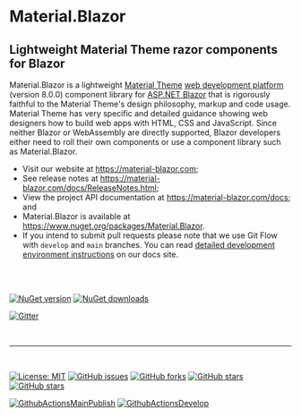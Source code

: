 ﻿# Material.Blazor

## Lightweight Material Theme razor components for Blazor

Material.Blazor is a lightweight [Material Theme](https://material.io/) [web development platform](https://material.io/develop/web/) (version 8.0.0) component library for [ASP.NET Blazor](https://dotnet.microsoft.com/apps/aspnet/web-apps/blazor) that is rigorously faithful to the Material Theme's design philosophy, markup and code usage. Material Theme has very specific and detailed guidance showing web designers how to build web apps with HTML, CSS and JavaScript. Since neither Blazor or WebAssembly are directly supported, Blazor developers either need to roll their own components or use a component library such as Material.Blazor.

- Visit our website at https://material-blazor.com;
- See release notes at https://material-blazor.com/docs/ReleaseNotes.html;
- View the project API documentation at https://material-blazor.com/docs; and
- Material.Blazor is available at https://www.nuget.org/packages/Material.Blazor.
- If you intend to submit pull requests please note that we use Git Flow with `develop` and `main` branches. You can read [detailed development environment instructions](https://material-blazor.com/docs/articles/DevelopmentEnvironment.html) on our docs site.

<br />
<br />


[![NuGet version](https://img.shields.io/nuget/v/Material.Blazor?logo=nuget&label=nuget%20version&style=flat-square)](https://www.nuget.org/packages/Material.Blazor/)
[![NuGet downloads](https://img.shields.io/nuget/dt/Material.Blazor?logo=nuget&label=nuget%20downloads&style=flat-square)](https://www.nuget.org/packages/Material.Blazor/)

[![Gitter](https://img.shields.io/gitter/room/Material.Blazor/community?logo=gitter&style=flat-square)](https://gitter.im/Material.Blazor/community?utm_source=badge&utm_medium=badge&utm_campaign=pr-badge)

<br />

---

<br />

[![License: MIT](https://img.shields.io/badge/License-MIT-yellow.svg?logo=github&style=flat-square)](/LICENSE.md)
[![GitHub issues](https://img.shields.io/github/issues/Material-Blazor/Material.Blazor?logo=github&style=flat-square)](https://github.com/Material-Blazor/Material.Blazor/issues)
[![GitHub forks](https://img.shields.io/github/forks/Material-Blazor/Material.Blazor?logo=github&style=flat-square)](https://github.com/Material-Blazor/Material.Blazor/network/members)
[![GitHub stars](https://img.shields.io/github/stars/Material-Blazor/Material.Blazor?logo=github&style=flat-square)](https://github.com/Material-Blazor/Material.Blazor/stargazers)
[![GitHub stars](https://img.shields.io/github/watchers/Material-Blazor/Material.Blazor?logo=github&style=flat-square)](https://github.com/Material-Blazor/Material.Blazor/watchers)

[![GithubActionsMainPublish](https://img.shields.io/github/workflow/status/Material-Blazor/Material.Blazor/GithubActionsMainPublish?label=actions%20main&logo=github&style=flat-square)](https://github.com/Material-Blazor/Material.Blazor/actions?query=workflow%3AGithubActionsMainPublish)
[![GithubActionsDevelop](https://img.shields.io/github/workflow/status/Material-Blazor/Material.Blazor/GithubActionsDevelop?label=actions%20develop&logo=github&style=flat-square)](https://github.com/Material-Blazor/Material.Blazor/actions?query=workflow%3AGithubActionsDevelop)
